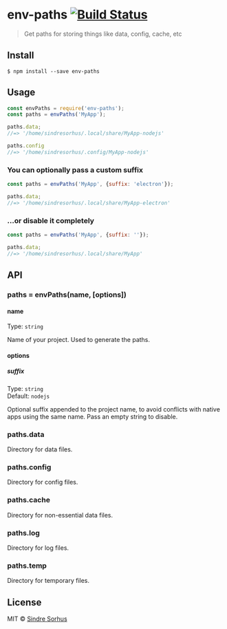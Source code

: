 # env-paths [![Build Status](https://travis-ci.org/sindresorhus/env-paths.svg?branch=master)](https://travis-ci.org/sindresorhus/env-paths)

> Get paths for storing things like data, config, cache, etc


## Install

```
$ npm install --save env-paths
```


## Usage

```js
const envPaths = require('env-paths');
const paths = envPaths('MyApp');

paths.data;
//=> '/home/sindresorhus/.local/share/MyApp-nodejs'

paths.config
//=> '/home/sindresorhus/.config/MyApp-nodejs'
```
### You can optionally pass a custom suffix

```js
const paths = envPaths('MyApp', {suffix: 'electron'});

paths.data;
//=> '/home/sindresorhus/.local/share/MyApp-electron'
```

### ...or disable it completely

```js
const paths = envPaths('MyApp', {suffix: ''});

paths.data;
//=> '/home/sindresorhus/.local/share/MyApp'
```

## API

### paths = envPaths(name, [options])

#### name

Type: `string`

Name of your project. Used to generate the paths.

#### options

##### suffix

Type: `string`  
Default: `nodejs`

Optional suffix appended to the project name, to avoid conflicts with native
apps using the same name. Pass an empty string to disable.


### paths.data

Directory for data files.

### paths.config

Directory for config files.

### paths.cache

Directory for non-essential data files.

### paths.log

Directory for log files.

### paths.temp

Directory for temporary files.


## License

MIT © [Sindre Sorhus](https://sindresorhus.com)
